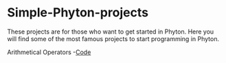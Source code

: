 # Simple-Phyton-projects
These projects are for those who want to get started in Phyton. Here you will find some of the most famous projects to start programming in Phyton. 

Arithmetical Operators
-[Code](https://github.com/elmarcz/Simple-Phyton-projects/blob/main/Content/Arithmetic%20operators%20in%20Python.md)
